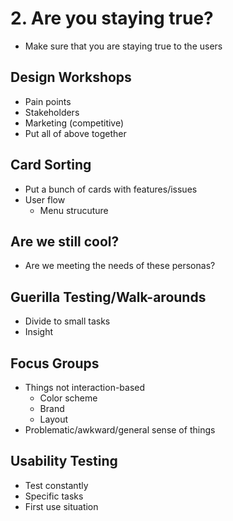 # 2. Are you staying true?

- Make sure that you are staying true to the users

## Design Workshops

- Pain points
- Stakeholders
- Marketing (competitive)
- Put all of above together

## Card Sorting

- Put a bunch of cards with features/issues
- User flow
	- Menu strucuture

## Are we still cool?

- Are we meeting the needs of these personas?

## Guerilla Testing/Walk-arounds

- Divide to small tasks
- Insight

## Focus Groups

- Things not interaction-based
	- Color scheme
	- Brand
	- Layout
- Problematic/awkward/general sense of things

## Usability Testing

- Test constantly
- Specific tasks
- First use situation

